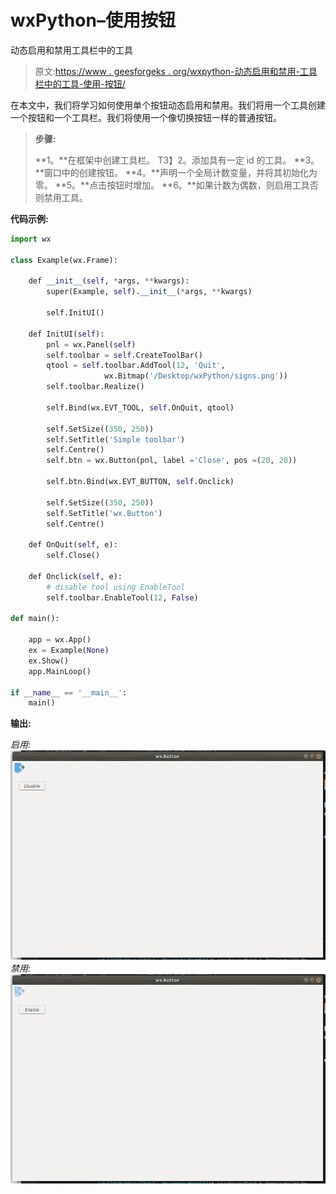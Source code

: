 # wxPython–使用按钮

动态启用和禁用工具栏中的工具

> 原文:[https://www . geesforgeks . org/wxpython-动态启用和禁用-工具栏中的工具-使用-按钮/](https://www.geeksforgeeks.org/wxpython-dynamically-enable-and-disable-tools-in-toolbar-using-button/)

在本文中，我们将学习如何使用单个按钮动态启用和禁用。我们将用一个工具创建一个按钮和一个工具栏。我们将使用一个像切换按钮一样的普通按钮。

> **步骤:**
> 
> **1。**在框架中创建工具栏。
> T3】2。添加具有一定 id 的工具。
> **3。**窗口中的创建按钮。
> **4。**声明一个全局计数变量，并将其初始化为零。
> **5。**点击按钮时增加。
> **6。**如果计数为偶数，则启用工具否则禁用工具。

**代码示例:**

```py
import wx

class Example(wx.Frame):

    def __init__(self, *args, **kwargs):
        super(Example, self).__init__(*args, **kwargs)

        self.InitUI()

    def InitUI(self):
        pnl = wx.Panel(self)
        self.toolbar = self.CreateToolBar()
        qtool = self.toolbar.AddTool(12, 'Quit', 
                     wx.Bitmap('/Desktop/wxPython/signs.png'))
        self.toolbar.Realize()

        self.Bind(wx.EVT_TOOL, self.OnQuit, qtool)

        self.SetSize((350, 250))
        self.SetTitle('Simple toolbar')
        self.Centre()
        self.btn = wx.Button(pnl, label ='Close', pos =(20, 20))

        self.btn.Bind(wx.EVT_BUTTON, self.Onclick)

        self.SetSize((350, 250))
        self.SetTitle('wx.Button')
        self.Centre()

    def OnQuit(self, e):
        self.Close()

    def Onclick(self, e):
        # disable tool using EnableTool
        self.toolbar.EnableTool(12, False)

def main():

    app = wx.App()
    ex = Example(None)
    ex.Show()
    app.MainLoop()

if __name__ == '__main__':
    main()
```

**输出:**

*启用:*
![](img/fe9c8d4231311431053997153825b6a5.png)
*禁用:*
![](img/a6c3462939ee4deeaf4eab0251bd2bfa.png)